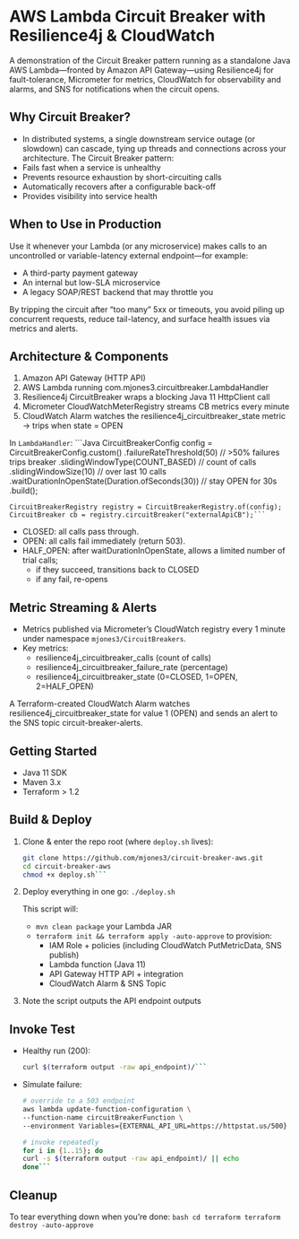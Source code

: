 # AWS Lambda Circuit Breaker with Resilience4j & CloudWatch
A demonstration of the Circuit Breaker pattern running as a standalone Java AWS Lambda—fronted by Amazon API Gateway—using Resilience4j for fault-tolerance, Micrometer for metrics, CloudWatch for observability and alarms, and SNS for notifications when the circuit opens.

## Why Circuit Breaker?
* In distributed systems, a single downstream service outage (or slowdown) can cascade, tying up threads and connections across your architecture. The Circuit Breaker pattern:
* Fails fast when a service is unhealthy
* Prevents resource exhaustion by short-circuiting calls
* Automatically recovers after a configurable back-off
* Provides visibility into service health

## When to Use in Production
Use it whenever your Lambda (or any microservice) makes calls to an uncontrolled or variable-latency external endpoint—for example:

* A third-party payment gateway
* An internal but low-SLA microservice
* A legacy SOAP/REST backend that may throttle you

By tripping the circuit after “too many” 5xx or timeouts, you avoid piling up concurrent requests, reduce tail-latency, and surface health issues via metrics and alerts.

## Architecture & Components

1. Amazon API Gateway (HTTP API)
2. AWS Lambda running com.mjones3.circuitbreaker.LambdaHandler
3. Resilience4j CircuitBreaker wraps a blocking Java 11 HttpClient call
4. Micrometer CloudWatchMeterRegistry streams CB metrics every minute
5. CloudWatch Alarm watches the resilience4j_circuitbreaker_state metric → trips when state = OPEN


In `LambdaHandler`:
    ```Java
    CircuitBreakerConfig config = CircuitBreakerConfig.custom()
    .failureRateThreshold(50)                     // >50% failures trips breaker
    .slidingWindowType(COUNT_BASED)               // count of calls
    .slidingWindowSize(10)                        // over last 10 calls
    .waitDurationInOpenState(Duration.ofSeconds(30)) // stay OPEN for 30s
    .build();

    CircuitBreakerRegistry registry = CircuitBreakerRegistry.of(config);
    CircuitBreaker cb = registry.circuitBreaker("externalApiCB");```

* CLOSED: all calls pass through.
* OPEN: all calls fail immediately (return 503).
* HALF_OPEN: after waitDurationInOpenState, allows a limited number of trial calls;
    * if they succeed, transitions back to CLOSED
    * if any fail, re-opens

## Metric Streaming & Alerts

* Metrics published via Micrometer’s CloudWatch registry every 1 minute under namespace `mjones3/CircuitBreakers`.
* Key metrics:
    * resilience4j_circuitbreaker_calls (count of calls)
    * resilience4j_circuitbreaker_failure_rate (percentage)
    * resilience4j_circuitbreaker_state (0=CLOSED, 1=OPEN, 2=HALF_OPEN)

A Terraform-created CloudWatch Alarm watches resilience4j_circuitbreaker_state for value 1 (OPEN) and sends an alert to the SNS topic circuit-breaker-alerts.

## Getting Started

* Java 11 SDK
* Maven 3.x
* Terraform > 1.2

## Build & Deploy

1. Clone & enter the repo root (where `deploy.sh` lives):
    ```bash
    git clone https://github.com/mjones3/circuit-breaker-aws.git
    cd circuit-breaker-aws
    chmod +x deploy.sh```

2. Deploy everything in one go:
    `./deploy.sh`

    This script will:
    * `mvn clean package` your Lambda JAR
    * `terraform init && terraform apply -auto-approve` to provision:
        * IAM Role + policies (including CloudWatch PutMetricData, SNS publish)
        * Lambda function (Java 11)
        * API Gateway HTTP API + integration
        * CloudWatch Alarm & SNS Topic

3. Note the script outputs the API endpoint outputs

## Invoke Test

* Healthy run (200):
    ```bash
    curl $(terraform output -raw api_endpoint)/```

* Simulate failure:
    ```bash
    # override to a 503 endpoint
    aws lambda update-function-configuration \
    --function-name circuitBreakerFunction \
    --environment Variables={EXTERNAL_API_URL=https://httpstat.us/500}

    # invoke repeatedly
    for i in {1..15}; do
    curl -s $(terraform output -raw api_endpoint)/ || echo
    done```

## Cleanup

To tear everything down when you’re done:
    ```bash
    cd terraform
    terraform destroy -auto-approve```




